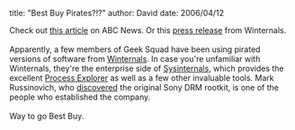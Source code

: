 
title: "Best Buy Pirates?!?"
author: David
date: 2006/04/12

Check out <a href="http://abcnews.go.com/Technology/wireStory?id=1832946">this article</a> on ABC News. Or this <a href="http://www.winternals.com/Company/PressRelease77.aspx">press release</a> from Winternals.<br /><br />Apparently, a few members of Geek Squad have been using pirated versions of software from <a href="http://www.winternals.com/">Winternals</a>. In case you're unfamiliar with Winternals, they're the enterprise side of <a href="http://www.sysinternals.com/">Sysinternals</a>, which provides the excellent <a href="http://www.sysinternals.com/Utilities/ProcessExplorer.html">Process Explorer</a> as well as a few other invaluable tools. Mark Russinovich, who <a href="http://www.sysinternals.com/blog/2005/10/sony-rootkits-and-digital-rights.html">discovered</a> the original Sony DRM rootkit, is one of the people who established the company. <br /><br />Way to go Best Buy.<br />
